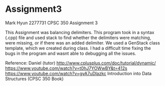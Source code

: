 # Assignment3
Mark Hyun
2277731
CPSC 350
Assignment 3

This Assignment was balancing delimiters. This program took in a syntax (.cpp) file and used stack to find whether the delimiters were matching, were missing, or if there was an added delimiter. We used a GenStack class template, which we created during class. I had a difficult time fixing the bugs in the program and wasnt able to debugging all the issues. 

Reference:
Daniel (tutor)
http://www.cplusplus.com/doc/tutorial/dynamic/
https://www.youtube.com/watch?v=t0hJ7YOWwBY&t=412s
https://www.youtube.com/watch?v=gyA7uDlazkc
Introduction into Data Structures (CPSC 350 Book)
